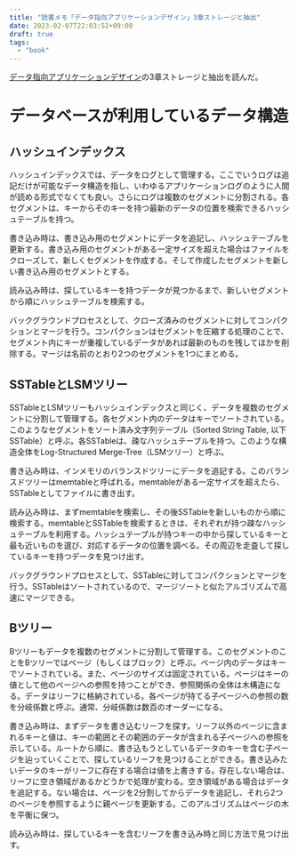 ```yaml
---
title: "読書メモ「データ指向アプリケーションデザイン」3章ストレージと抽出"
date: 2023-02-07T22:03:52+09:00
draft: true
tags:
  - "book"
---
```


[データ指向アプリケーションデザイン](https://www.oreilly.co.jp/books/9784873118703/)の3章ストレージと抽出を読んだ。

<!--more-->

# データベースが利用しているデータ構造

## ハッシュインデックス

ハッシュインデックスでは、データをログとして管理する。ここでいうログは追記だけが可能なデータ構造を指し、いわゆるアプリケーションログのように人間が読める形式でなくても良い。さらにログは複数のセグメントに分割される。各セグメントは、キーからそのキーを持つ最新のデータの位置を検索できるハッシュテーブルを持つ。

書き込み時は、書き込み用のセグメントにデータを追記し、ハッシュテーブルを更新する。書き込み用のセグメントがある一定サイズを超えた場合はファイルをクローズして、新しくセグメントを作成する。そして作成したセグメントを新しい書き込み用のセグメントとする。

読み込み時は、探しているキーを持つデータが見つかるまで、新しいセグメントから順にハッシュテーブルを検索する。

バックグラウンドプロセスとして、クローズ済みのセグメントに対してコンパクションとマージを行う。コンパクションはセグメントを圧縮する処理のことで、セグメント内にキーが重複しているデータがあれば最新のものを残してほかを削除する。マージは名前のとおり2つのセグメントを1つにまとめる。

## SSTableとLSMツリー

SSTableとLSMツリーもハッシュインデックスと同じく、データを複数のセグメントに分割して管理する。各セグメント内のデータはキーでソートされている。このようなセグメントをソート済み文字列テーブル（Sorted String Table, 以下SSTable）と呼ぶ。各SSTableは、疎なハッシュテーブルを持つ。このような構造全体をLog-Structured Merge-Tree（LSMツリー）と呼ぶ。

書き込み時は、インメモリのバランスドツリーにデータを追記する。このバランスドツリーはmemtableと呼ばれる。memtableがある一定サイズを超えたら、SSTableとしてファイルに書き出す。

読み込み時は、まずmemtableを検索し、その後SSTableを新しいものから順に検索する。memtableとSSTableを検索するときは、それぞれが持つ疎なハッシュテーブルを利用する。ハッシュテーブルが持つキーの中から探しているキーと最も近いものを選び、対応するデータの位置を調べる。その周辺を走査して探しているキーを持つデータを見つけ出す。

バックグラウンドプロセスとして、SSTableに対してコンパクションとマージを行う。SSTableはソートされているので、マージソートと似たアルゴリズムで高速にマージできる。

## Bツリー

Bツリーもデータを複数のセグメントに分割して管理する。このセグメントのことをBツリーではページ（もしくはブロック）と呼ぶ。ページ内のデータはキーでソートされている。また、ページのサイズは固定されている。ページはキーの値として他のページへの参照を持つことができ、参照関係の全体は木構造になる。データはリーフに格納されている。各ページが持てる子ページへの参照の数を分岐係数と呼ぶ。通常、分岐係数は数百のオーダーになる。

書き込み時は、まずデータを書き込むリーフを探す。リーフ以外のページに含まれるキーと値は、キーの範囲とその範囲のデータが含まれる子ページへの参照を示している。ルートから順に、書き込もうとしているデータのキーを含む子ページを辿っていくことで、探しているリーフを見つけることができる。書き込みたいデータのキーがリーフに存在する場合は値を上書きする。存在しない場合は、リーフに空き領域があるかどうかで処理が変わる。空き領域がある場合はデータを追記する。ない場合は、ページを2分割してからデータを追記し、それら2つのページを参照するように親ページを更新する。このアルゴリズムはページの木を平衡に保つ。

読み込み時は、探しているキーを含むリーフを書き込み時と同じ方法で見つけ出す。
